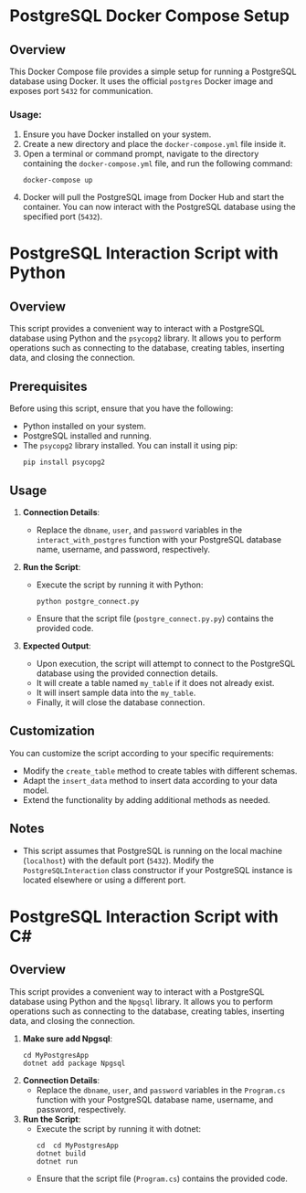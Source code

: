 # PostgreSQL Docker Compose Setup

## Overview
This Docker Compose file provides a simple setup for running a PostgreSQL database using Docker. It uses the official `postgres` Docker image and exposes port `5432` for communication.

### Usage:
1. Ensure you have Docker installed on your system.
2. Create a new directory and place the `docker-compose.yml` file inside it.
3. Open a terminal or command prompt, navigate to the directory containing the `docker-compose.yml` file, and run the following command:
     ```
    docker-compose up
    ```
4. Docker will pull the PostgreSQL image from Docker Hub and start the container. You can now interact with the PostgreSQL database using the specified port (`5432`).



# PostgreSQL Interaction Script with Python

## Overview
This script provides a convenient way to interact with a PostgreSQL database using Python and the `psycopg2` library. It allows you to perform operations such as connecting to the database, creating tables, inserting data, and closing the connection.

## Prerequisites
Before using this script, ensure that you have the following:

- Python installed on your system.
- PostgreSQL installed and running.
- The `psycopg2` library installed. You can install it using pip:
  ```
  pip install psycopg2
  ```

## Usage
1. **Connection Details**:
   - Replace the `dbname`, `user`, and `password` variables in the `interact_with_postgres` function with your PostgreSQL database name, username, and password, respectively.

2. **Run the Script**:
   - Execute the script by running it with Python:
     ```
     python postgre_connect.py
     ```
   - Ensure that the script file (`postgre_connect.py.py`) contains the provided code.

3. **Expected Output**:
   - Upon execution, the script will attempt to connect to the PostgreSQL database using the provided connection details.
   - It will create a table named `my_table` if it does not already exist.
   - It will insert sample data into the `my_table`.
   - Finally, it will close the database connection.

## Customization
You can customize the script according to your specific requirements:
- Modify the `create_table` method to create tables with different schemas.
- Adapt the `insert_data` method to insert data according to your data model.
- Extend the functionality by adding additional methods as needed.

## Notes
- This script assumes that PostgreSQL is running on the local machine (`localhost`) with the default port (`5432`). Modify the `PostgreSQLInteraction` class constructor if your PostgreSQL instance is located elsewhere or using a different port.
# PostgreSQL Interaction Script with C#
## Overview
This script provides a convenient way to interact with a PostgreSQL database using Python and the `Npgsql` library. It allows you to perform operations such as connecting to the database, creating tables, inserting data, and closing the connection.
1. **Make sure add  Npgsql**:
   ```
   cd MyPostgresApp
   dotnet add package Npgsql
   ```
2. **Connection Details**:
   - Replace the `dbname`, `user`, and `password` variables in the `Program.cs` function with your PostgreSQL database name, username, and password, respectively.
3. **Run the Script**:
   - Execute the script by running it with dotnet:
     ```
     cd  cd MyPostgresApp
     dotnet build
     dotnet run
     ```
   - Ensure that the script file (`Program.cs`) contains the provided code.


